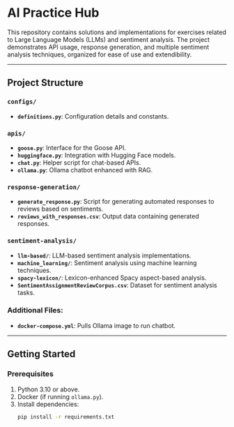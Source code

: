 # AI Practice Hub

This repository contains solutions and implementations for exercises related to Large Language Models (LLMs) and sentiment analysis. The project demonstrates API usage, response generation, and multiple sentiment analysis techniques, organized for ease of use and extendibility.

---

## Project Structure

### **`configs/`**
- **`definitions.py`**: Configuration details and constants.

### **`apis/`**
- **`goose.py`**: Interface for the Goose API.
- **`huggingface.py`**: Integration with Hugging Face models.
- **`chat.py`**: Helper script for chat-based APIs.
- **`ollama.py`**: Ollama chatbot enhanced with RAG.

### **`response-generation/`**
- **`generate_response.py`**: Script for generating automated responses to reviews based on sentiments.
- **`reviews_with_responses.csv`**: Output data containing generated responses.

### **`sentiment-analysis/`**
- **`llm-based/`**: LLM-based sentiment analysis implementations.
- **`machine_learning/`**: Sentiment analysis using machine learning techniques.
- **`spacy-lexicon/`**: Lexicon-enhanced Spacy aspect-based analysis.
- **`SentimentAssignmentReviewCorpus.csv`**: Dataset for sentiment analysis tasks.

### Additional Files:
- **`docker-compose.yml`**: Pulls Ollama image to run chatbot.

---

## Getting Started

### Prerequisites
1. Python 3.10 or above.
2. Docker (if running `ollama.py`).
3. Install dependencies:
   ```bash
   pip install -r requirements.txt
